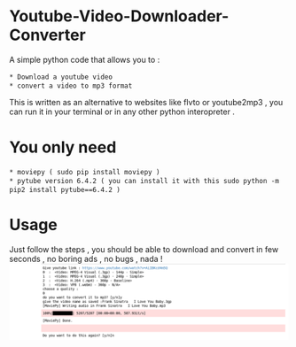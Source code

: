 # Youtube-Video-Downloader-Converter

A simple python code that allows you to :

    * Download a youtube video 
    * convert a video to mp3 format
    
This is written as an alternative to websites like  flvto or youtube2mp3 , you can run it in your terminal or in any other python interopreter .

# You only need

    * moviepy ( sudo pip install moviepy )
    * pytube version 6.4.2 ( you can install it with this sudo python -m pip2 install pytube==6.4.2 )

# Usage

Just follow the steps , you should be able to download and convert in few seconds , no boring ads , no bugs , nada !
![alt text](https://github.com/montasser-belleh/Youtube-Video-Downloader-Converter/blob/master/exemple.png)
